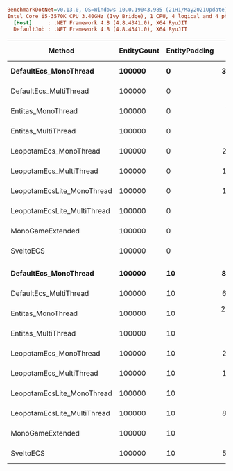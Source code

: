 ``` ini

BenchmarkDotNet=v0.13.0, OS=Windows 10.0.19043.985 (21H1/May2021Update)
Intel Core i5-3570K CPU 3.40GHz (Ivy Bridge), 1 CPU, 4 logical and 4 physical cores
  [Host]     : .NET Framework 4.8 (4.8.4341.0), X64 RyuJIT
  DefaultJob : .NET Framework 4.8 (4.8.4341.0), X64 RyuJIT


```
|                      Method | EntityCount | EntityPadding |         Mean |      Error |       StdDev |       Median | Ratio | RatioSD | Gen 0 | Gen 1 | Gen 2 | Allocated |
|---------------------------- |------------ |-------------- |-------------:|-----------:|-------------:|-------------:|------:|--------:|------:|------:|------:|----------:|
|       **DefaultEcs_MonoThread** |      **100000** |             **0** |    **302.81 μs** |   **0.040 μs** |     **0.032 μs** |    **302.80 μs** |  **1.00** |    **0.00** |     **-** |     **-** |     **-** |         **-** |
|      DefaultEcs_MultiThread |      100000 |             0 |     80.64 μs |   1.051 μs |     0.820 μs |     80.69 μs |  0.27 |    0.00 |     - |     - |     - |         - |
|          Entitas_MonoThread |      100000 |             0 |  4,157.49 μs |  14.483 μs |    13.548 μs |  4,155.21 μs | 13.72 |    0.04 |     - |     - |     - |     128 B |
|         Entitas_MultiThread |      100000 |             0 |  2,872.30 μs |  16.139 μs |    15.096 μs |  2,868.71 μs |  9.48 |    0.05 |     - |     - |     - |     481 B |
|      LeopotamEcs_MonoThread |      100000 |             0 |    233.93 μs |   0.026 μs |     0.023 μs |    233.92 μs |  0.77 |    0.00 |     - |     - |     - |         - |
|     LeopotamEcs_MultiThread |      100000 |             0 |    108.64 μs |   0.096 μs |     0.085 μs |    108.61 μs |  0.36 |    0.00 |     - |     - |     - |         - |
|  LeopotamEcsLite_MonoThread |      100000 |             0 |    186.95 μs |   0.017 μs |     0.014 μs |    186.95 μs |  0.62 |    0.00 |     - |     - |     - |         - |
| LeopotamEcsLite_MultiThread |      100000 |             0 |     64.10 μs |   0.040 μs |     0.032 μs |     64.09 μs |  0.21 |    0.00 |     - |     - |     - |     105 B |
|            MonoGameExtended |      100000 |             0 |  1,098.24 μs |   0.373 μs |     0.349 μs |  1,098.27 μs |  3.63 |    0.00 |     - |     - |     - |     176 B |
|                   SveltoECS |      100000 |             0 |     88.87 μs |   0.007 μs |     0.006 μs |     88.87 μs |  0.29 |    0.00 |     - |     - |     - |         - |
|                             |             |               |              |            |              |              |       |         |       |       |       |           |
|       **DefaultEcs_MonoThread** |      **100000** |            **10** |    **841.64 μs** |   **1.545 μs** |     **1.445 μs** |    **841.00 μs** |  **1.00** |    **0.00** |     **-** |     **-** |     **-** |         **-** |
|      DefaultEcs_MultiThread |      100000 |            10 |    695.07 μs |   1.903 μs |     1.780 μs |    694.72 μs |  0.83 |    0.00 |     - |     - |     - |         - |
|          Entitas_MonoThread |      100000 |            10 | 21,371.47 μs | 465.662 μs | 1,365.707 μs | 21,299.42 μs | 25.68 |    1.98 |     - |     - |     - |         - |
|         Entitas_MultiThread |      100000 |            10 |  8,886.32 μs | 176.153 μs |   351.797 μs |  8,895.11 μs | 10.57 |    0.34 |     - |     - |     - |     512 B |
|      LeopotamEcs_MonoThread |      100000 |            10 |    261.68 μs |   1.151 μs |     1.076 μs |    261.32 μs |  0.31 |    0.00 |     - |     - |     - |         - |
|     LeopotamEcs_MultiThread |      100000 |            10 |    113.82 μs |   2.262 μs |     3.652 μs |    111.00 μs |  0.14 |    0.00 |     - |     - |     - |         - |
|  LeopotamEcsLite_MonoThread |      100000 |            10 |  1,109.00 μs |   2.843 μs |     2.521 μs |  1,108.13 μs |  1.32 |    0.00 |     - |     - |     - |         - |
| LeopotamEcsLite_MultiThread |      100000 |            10 |    824.09 μs |   0.622 μs |     0.551 μs |    824.09 μs |  0.98 |    0.00 |     - |     - |     - |     112 B |
|            MonoGameExtended |      100000 |            10 |  3,442.88 μs |  17.086 μs |    15.982 μs |  3,429.48 μs |  4.09 |    0.02 |     - |     - |     - |     192 B |
|                   SveltoECS |      100000 |            10 |    527.98 μs |   0.206 μs |     0.193 μs |    528.00 μs |  0.63 |    0.00 |     - |     - |     - |         - |
